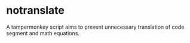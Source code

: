 # notranslate
A tampermonkey script aims to prevent unnecessary translation of code segment and math equations.
